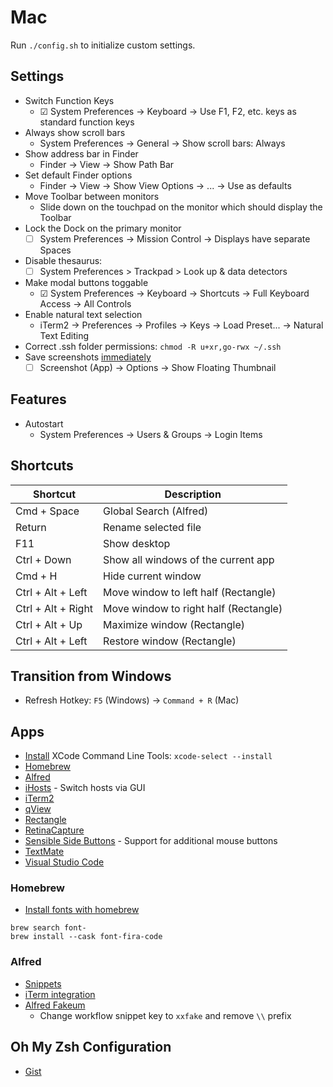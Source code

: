# Mac

Run `./config.sh` to initialize custom settings.

## Settings

- Switch Function Keys
  - ☑ System Preferences → Keyboard → Use F1, F2, etc. keys as standard function keys
- Always show scroll bars
  - System Preferences → General → Show scroll bars: Always
- Show address bar in Finder
  - Finder → View → Show Path Bar
- Set default Finder options
  - Finder → View → Show View Options → ... → Use as defaults
- Move Toolbar between monitors
  - Slide down on the touchpad on the monitor which should display the Toolbar
- Lock the Dock on the primary monitor
  - ☐ System Preferences → Mission Control → Displays have separate Spaces
- Disable thesaurus:
  - ☐ System Preferences > Trackpad > Look up & data detectors
- Make modal buttons toggable
  - ☑ System Preferences → Keyboard → Shortcuts → Full Keyboard Access → All Controls
- Enable natural text selection
  - iTerm2 → Preferences → Profiles → Keys → Load Preset... → Natural Text Editing
- Correct .ssh folder permissions: `chmod -R u+xr,go-rwx ~/.ssh`
- Save screenshots [immediately](https://osxdaily.com/2019/08/02/disable-screenshot-thumbnail-preview-mac/)
  - ☐ Screenshot (App) → Options → Show Floating Thumbnail

## Features

- Autostart
  - System Preferences → Users & Groups → Login Items

## Shortcuts

| Shortcut           | Description                           |
| ------------------ | ------------------------------------- |
| Cmd + Space        | Global Search (Alfred)                |
| Return             | Rename selected file                  |
| F11                | Show desktop                          |
| Ctrl + Down        | Show all windows of the current app   |
| Cmd + H            | Hide current window                   |
| Ctrl + Alt + Left  | Move window to left half (Rectangle)  |
| Ctrl + Alt + Right | Move window to right half (Rectangle) |
| Ctrl + Alt + Up    | Maximize window (Rectangle)           |
| Ctrl + Alt + Left  | Restore window (Rectangle)            |

## Transition from Windows

- Refresh Hotkey: `F5` (Windows) → `Command + R` (Mac)

## Apps

- [Install](https://www.ics.uci.edu/~pattis/common/handouts/macmingweclipse/allexperimental/macxcodecommandlinetools.html) XCode Command Line Tools: `xcode-select --install`
- [Homebrew](https://brew.sh/)
- [Alfred](https://www.alfredapp.com/)
- [iHosts](https://apps.apple.com/us/app/ihosts-etc-hosts-editor/id1102004240) - Switch hosts via GUI
- [iTerm2](https://www.iterm2.com/downloads.html)
- [qView](https://interversehq.com/qview/)
- [Rectangle](https://github.com/rxhanson/Rectangle)
- [RetinaCapture](https://www.retinacapture.com/)
- [Sensible Side Buttons](https://sensible-side-buttons.archagon.net/) - Support for additional mouse buttons
- [TextMate](https://macromates.com/)
- [Visual Studio Code](https://code.visualstudio.com/Download)

### Homebrew

- [Install fonts with homebrew](https://changelog.com/posts/you-can-install-fonts-with-homebrew)

```
brew search font-
brew install --cask font-fira-code
```

### Alfred

- [Snippets](../cheat-sheets/snippets.md)
- [iTerm integration](https://github.com/vitorgalvao/custom-alfred-iterm-scripts)
- [Alfred Fakeum](https://github.com/deanishe/alfred-fakeum)
  - Change workflow snippet key to `xxfake` and remove `\\` prefix

## Oh My Zsh Configuration

- [Gist](https://gist.github.com/kevin-smets/8568070)
